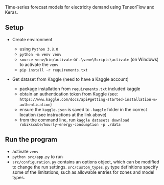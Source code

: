 Time-series forecast models for electricity demand using TensorFlow and Keras.

## Setup
- Create environment
  - using `Python 3.8.0`
  - `python -m venv venv`
  - `source venv/bin/activate` or `.\venv\Scripts\activate` (on Windows) to activate the `venv`
  - `pip install -r requirements.txt`

- Get dataset from Kaggle (need to have a Kaggle account)
  - package installation from `requirements.txt` included kaggle
  - obtain an authentication token from Kaggle (see: `https://www.kaggle.com/docs/api#getting-started-installation-&-authentication`)
  - ensure the `kaggle.json` is saved to `.kaggle` folder in the correct location (see instructions at the link above)
  - from the command line, run `kaggle datasets download robikscube/hourly-energy-consumption -p ./data`

## Run the program
  - activate `venv`
  - `python src/app.py` to run
  - `src/configuration.py` contains an options object, which can be modified to change the run settings.  `src/custom_types.py` type definitions specify some of the limitations, such as allowable entries for zones and model types.


